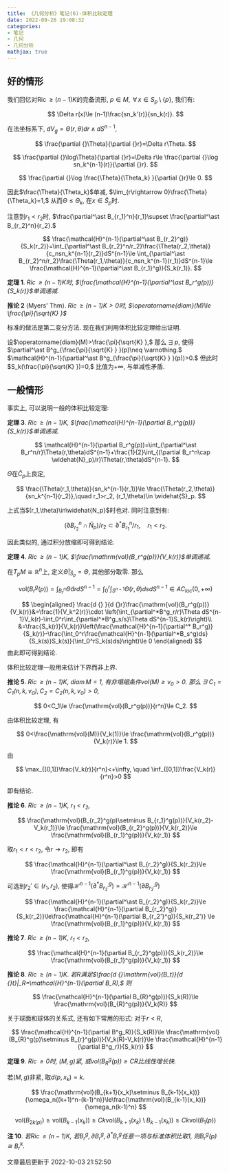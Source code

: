 ```yaml
---
title: 《几何分析》笔记(6)-体积比较定理
date: 2022-09-26 19:08:32
categories: 
- 笔记
- 几何
- 几何分析
mathjax: true
---
```


## 好的情形

我们回忆对$\operatorname{Ric}\ge (n-1)K$的完备流形, $p\in M,$
$\,\forall\,x\in S_p\setminus\{p\},$ 我们有:


$$
\Delta r(x)\le (n-1)\frac{sn_k'(r)}{sn_k(r)}.
$$

 在法坐标系下,
$dV_g=\Theta (r,\theta)dr\wedge dS^{n-1},$


$$
\frac{\partial {}\Theta}{\partial {}r}=\Delta r\Theta.
$$




$$
\frac{\partial {}\log\Theta}{\partial {}r}=\Delta r\le \frac{\partial {}\log sn_k^{n-1}(r)}{\partial {}r}.
$$




$$
\frac{\partial {}\log \frac{\Theta}{\Theta_k} }{\partial {}r}\le 0.
$$


因此$\frac{\Theta}{\Theta_k}$单减,
$\lim_{r\rightarrow 0}\frac{\Theta}{\Theta_k}=1,$
从而$\Theta\le \Theta_k,$ 在$x\in \widehat{S}_p$时.

注意到$r_1<r_2$时,
$\frac{\partial^\ast B_{r_1}^n}{r_1}\supset \frac{\partial^\ast B_{r_2}^n}{r_2}.$


$$
\frac{\mathcal{H}^{n-1}(\partial^\ast B_{r_2}^g)}{S_k(r_2)}=\int_{\partial^\ast B_{r_2}^n/r_2}\frac{\Theta(r_2,\theta)}{c_nsn_k^{n-1}(r_2)}dS^{n-1}\le \int_{\partial^\ast B_{r_2}^n/r_2}\frac{\Theta(r_1,\theta)}{c_nsn_k^{n-1}(r_1)}dS^{n-1}\le \frac{\mathcal{H}^{n-1}(\partial^\ast B_{r_1}^g)}{S_k(r_1)}.
$$



**定理 1**. *$\operatorname{Ric}\ge (n-1)K$时, $\frac{\mathcal{H}^{n-1}(\partial^\ast B_r^g(p))}{S_k(r)}$单调递减.* 

**推论 2** (Myers' Thm). *$\operatorname{Ric}\ge (n-1)K>0$时, $\operatorname{diam}(M)\le \frac{\pi}{\sqrt{K} }$* 

标准的做法是第二变分方法. 现在我们利用体积比较定理给出证明.

设$\operatorname{diam}(M)>\frac{\pi}{\sqrt{K} },$ 那么$\,\exists\,p,$
使得$\partial^\ast B^g_{\frac{\pi}{\sqrt{K} } }(p)\neq \varnothing.$
$\mathcal{H}^{n-1}(\partial^\ast B^g_{\frac{\pi}{\sqrt{K} } }(p))>0.$
但此时$S_k(\frac{\pi}{\sqrt{K} })=0,$ 比值为$+\infty,$ 与单减性矛盾.

## 一般情形

事实上, 可以说明一般的体积比较定理:

**定理 3**. *$\operatorname{Ric}\ge (n-1)K,$ $\frac{\mathcal{H}^{n-1}(\partial B_r^g(p))}{S_k(r)}$单调递减.* 



$$
\mathcal{H}^{n-1}(\partial B_r^g(p))=\int_{\partial^\ast B_r^n/r}\Theta(r,\theta)dS^{n-1}+\frac{1}{2}\int_{(\partial B_r^n\cap \widehat{N}_p)/r}\Theta(r,\theta)dS^{n-1}.
$$



$\Theta$在$\widehat{C}_p$上良定,


$$
\frac{\Theta(r_1,\theta)}{sn_k^{n-1}(r_1)}\le \frac{\Theta(r_2,\theta)}{sn_k^{n-1}(r_2)},\quad r_1>r_2, (r_1,\theta)\in \widehat{S}_p.
$$


上式当$(r_1,\theta)\in\widehat{N_p}$时也对. 同时注意到有:


$$
(\partial B_{r_2}^n\cap \widehat{N}_p)/r_2\subset \partial^\ast B_{r_1}^n/r_1,\quad r_1<r_2.
$$


因此类似的, 通过积分放缩即可得到结论.

**定理 4**. *$\operatorname{Ric}\ge (n-1)K,$ $\frac{\mathrm{vol}(B_r^g(p))}{V_k(r)}$单调递减.* 

在$T_pM\cong \mathbb{R}^n$上,
定义$\widetilde{\Theta}|_{\widehat{S}_p}=\Theta,$ 其他部分取零. 那么


$$
\mathrm{vol}(B_r^g(p))=\int_{B_r^n}\widetilde{\Theta}drdS^{n-1}=\int_0^r\int_{S^{n-1} }\widetilde{\Theta}(r,\theta)dsdS^{n-1}\in AC_{loc}(0,+\infty)
$$


$$
\begin{aligned}
 \frac{d {} }{d {}r}\frac{\mathrm{vol}(B_r^g(p))}{V_k(r)}&=\frac{1}{V_k^2(r)}\cdot \left(\int_{\partial^*B^g_r/r}\Theta dS^{n-1}V_k(r)-\int_0^r\int_{\partial^*B^g_s/s}\Theta dS^{n-1}S_k(r)\right)\\
 &=\frac{S_k(r)}{V_k(r)}\left(\frac{\mathcal{H}^{n-1}(\partial^* B_r^g)}{S_k(r)}-\frac{\int_0^r\frac{\mathcal{H}^{n-1}(\partial^*B_s^g)ds}{S_k(s)}S_k(s)}{\int_0^rS_k(s)ds}\right)\le 0
 \end{aligned}
$$
 由此即可得到结论.

体积比较定理一般用来估计下界而非上界.

**推论 5**. *$\operatorname{Ric}\ge (n-1)K,$ $\operatorname{diam}M=1,$ 有非塌缩条件$\mathrm{vol}(M)\ge v_0>0.$ 那么$\,\exists\,C_1=C_1(n,k,v_0),C_2=C_2(n,k,v_0)>0,$* 



$$
0<C_1\le \frac{\mathrm{vol}(B_r^g(p))}{r^n}\le C_2.
$$



由体积比较定理, 有


$$
0<\frac{\mathrm{vol}(M)}{V_k(1)}\le \frac{\mathrm{vol}(B_r^g(p))}{V_k(r)}\le 1.
$$



由


$$
\max_{[0,1]}\frac{V_k(r)}{r^n}<+\infty, \quad \inf_{[0,1]}\frac{V_k(r)}{r^n}>0
$$


即有结论.

**推论 6**. *$\operatorname{Ric}\ge (n-1)K,$ $r_1<r_2,$* 



$$
\frac{\mathrm{vol}(B_{r_2}^g(p)\setminus B_{r_1}^g(p))}{V_k(r_2)-V_k(r_1)}\le \frac{\mathrm{vol}(B_{r_2}^g(p))}{V_k(r_2)}\le \frac{\mathrm{vol}(B_{r_1}^g(p))}{V_k(r_1)}
$$



取$r_1<r<r_2,$ 令$r\rightarrow r_2,$ 即有


$$
\frac{\mathcal{H}^{n-1}(\partial^\ast B_{r_2}^g)}{S_k(r_2)}\le \frac{\mathrm{vol}(B_{r_1}^g(p))}{V_k(r_1)}
$$


可选到$r_2'\in (r_1,r_2),$
使得$\mathcal{H}^{n-1}(\partial^\ast B_{r_2'}^g)=\mathcal{H}^{n-1}(\partial B_{r_2'}^g)$


$$
\frac{\mathcal{H}^{n-1}(\partial^\ast B_{r_2}^g)}{S_k(r_2)}\le \frac{\mathcal{H}^{n-1}(\partial B_{r_2}^g)}{S_k(r_2)}\le\frac{\mathcal{H}^{n-1}(\partial B_{r_2'}^g)}{S_k(r_2')} \le \frac{\mathrm{vol}(B_{r_1}^g(p))}{V_k(r_1)}
$$



**推论 7**. *$\operatorname{Ric}\ge (n-1)K,$ $r_1<r_2,$* 



$$
\frac{\mathcal{H}^{n-1}(\partial B_{r_2}^g(p))}{S_k(r_2)}\le \frac{\mathrm{vol}(B_{r_1}^g(p))}{V_k(r_1)}
$$



**推论 8**. *$\operatorname{Ric}\ge (n-1)K.$ 若$R$满足$\frac{d {}\mathrm{vol}(B_t)}{d {}t}|_R=\mathcal{H}^{n-1}(\partial B_R),$ 则* 



$$
\frac{\mathcal{H}^{n-1}(\partial B_{R}^g(p))}{S_k(R)}\le \frac{\mathrm{vol}(B_{R}^g(p))}{V_k(R)}
$$



关于球面和球体的关系式, 还有如下常用的形式: 对于$r<R,$


$$
\frac{\mathcal{H}^{n-1}(\partial B^g_R)}{S_k(R)}\le \frac{\mathrm{vol}(B_{R}^g(p)\setminus B_{r}^g(p))}{V_k(R)-V_k(r)}\le \frac{\mathcal{H}^{n-1}(\partial B^g_r)}{S_k(r)}
$$



**定理 9**. *$\operatorname{Ric}\ge 0$时, $(M,g)$紧, 或$\mathrm{vol}(B_R^g(p))\ge CR$比线性增长快.* 

若$(M,g)$非紧, 取$d(p,x_k)=k.$


$$
\frac{\mathrm{vol}(B_{k+1}(x_k)\setminus B_{k-1}(x_k))}{\omega_n((k+1)^n-(k-1)^n)}\le\frac{\mathrm{vol}(B_{k-1}(x_k))}{\omega_n(k-1)^n}
$$




$$
\mathrm{vol}(B_{2k(p)})\ge \mathrm{vol}(B_{k-1}(x_k))\ge Ck\mathrm{vol}(B_{k+1}(x_k)\setminus B_{k-1}(x_k))\ge Ck\mathrm{vol}(B_1(p))
$$



**注 10**. *若$\operatorname{Ric}\ge (n-1)K,$ 若$B_r^g,\partial B_r^g,\partial^\ast B_r^g$任意一项与标准体积比取$1,$ 则$B_r^g(p)\cong B_r^k.$* 

文章最后更新于 2022-10-03 21:52:50 
